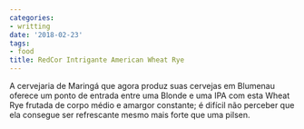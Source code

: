 ```yaml
---
categories:
- writting
date: '2018-02-23'
tags:
- food
title: RedCor Intrigante American Wheat Rye
---
```


A cervejaria de Maringá que agora produz suas cervejas em Blumenau oferece um ponto de entrada entre uma Blonde e uma IPA com esta Wheat Rye frutada de corpo médio e amargor constante; é difícil não perceber que ela consegue ser refrescante mesmo mais forte que uma pilsen.

